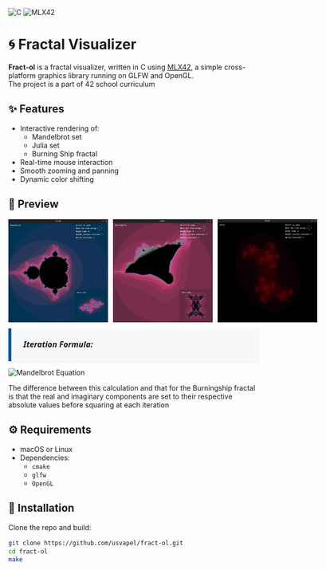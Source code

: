 ![C](https://img.shields.io/badge/C-00599C?style=flat&logo=c&logoColor=white)
![MLX42](https://img.shields.io/badge/MLX42-OpenGL%2FGLFW-blue)

# 🌀 Fractal Visualizer

**Fract-ol** is a fractal visualizer, written in C using [MLX42](https://github.com/codam-coding-college/MLX42), a simple cross-platform graphics library running on GLFW and OpenGL.  
The project is a part of 42 school curriculum

## ✨ Features

- Interactive rendering of:
  - Mandelbrot set
  - Julia set
  - Burning Ship fractal
- Real-time mouse interaction
- Smooth zooming and panning
- Dynamic color shifting

## 📸 Preview

<div style="display: flex; gap: 10px; align-items: center;">
  <img src="./screenshot2.png" width="200" />
  <img src="./screenshot4.png" width="200" />
  <img src="./screenshot5.png" width="200" />
</div>

<div style="
  background-color: #f6f8fa;
  padding: 20px 24px;
  border-left: 6px solid #00599C;
  font-family: 'Segoe UI', 'Roboto', 'Helvetica Neue', sans-serif;
  font-size: 16px;
  color: #1a1a1a;
  line-height: 1.6;
  margin-top: 12px;
  box-shadow: 0 2px 4px rgba(0, 0, 0, 0.05);
">
  <strong><em>Iteration Formula:</em></strong><br>
</div>

![Mandelbrot Equation](https://latex.codecogs.com/png.image?\dpi{150}&space;\color{White}z_{n+1}=z_n^2+C,\quad&space;z_0=C,\quad&space;C=a+bi)

The difference between this calculation and that for the Burningship fractal is that the real and imaginary components are set to their respective absolute values before squaring at each iteration

## ⚙️ Requirements

- macOS or Linux
- Dependencies:
  - `cmake`
  - `glfw`
  - `OpenGL`

## 🧰 Installation

Clone the repo and build:

```bash
git clone https://github.com/usvapel/fract-ol.git
cd fract-ol
make
